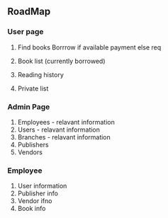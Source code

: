 ## RoadMap

### User page

1. Find books
 Borrrow
 if available payment 
 else req

2. Book list (currently borrowed)
3. Reading history
4. Private list

### Admin Page

1. Employees - relavant information
2. Users - relavant information
3. Branches - relavant information
4. Publishers
5. Vendors

### Employee

1. User information
2. Publisher info
3. Vendor ifno
4. Book info

